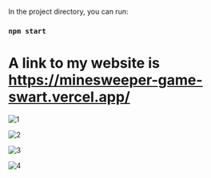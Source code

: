 
In the project directory, you can run:

### `npm start`

# A link to my website is https://minesweeper-game-swart.vercel.app/

![1](https://user-images.githubusercontent.com/49879416/202821477-d323f129-100f-4d0e-8f21-81b6a38156fb.PNG)

![2](https://user-images.githubusercontent.com/49879416/202821482-c6c8de53-2fd6-48a7-8ccb-0ba27f27eb6b.PNG)

![3](https://user-images.githubusercontent.com/49879416/202821494-be595942-62d6-4f38-908f-e8be52405a6a.PNG)

![4](https://user-images.githubusercontent.com/49879416/202821505-adc05a05-1367-461b-b100-99b94b0fb28c.PNG)

